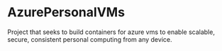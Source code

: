 # AzurePersonalVMs
Project that seeks to build containers for azure vms to enable scalable, secure, consistent personal computing from any device.
